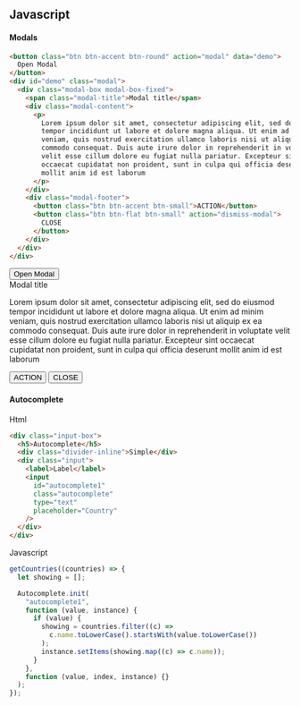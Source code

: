 ## Javascript

#### Modals

```html
<button class="btn btn-accent btn-round" action="modal" data="demo">
  Open Modal
</button>
<div id="demo" class="modal">
  <div class="modal-box modal-box-fixed">
    <span class="modal-title">Modal title</span>
    <div class="modal-content">
      <p>
        Lorem ipsum dolor sit amet, consectetur adipiscing elit, sed do eiusmod
        tempor incididunt ut labore et dolore magna aliqua. Ut enim ad minim
        veniam, quis nostrud exercitation ullamco laboris nisi ut aliquip ex ea
        commodo consequat. Duis aute irure dolor in reprehenderit in voluptate
        velit esse cillum dolore eu fugiat nulla pariatur. Excepteur sint
        occaecat cupidatat non proident, sunt in culpa qui officia deserunt
        mollit anim id est laborum
      </p>
    </div>
    <div class="modal-footer">
      <button class="btn btn-accent btn-small">ACTION</button>
      <button class="btn btn-flat btn-small" action="dismiss-modal">
        CLOSE
      </button>
    </div>
  </div>
</div>
```

<button class="btn btn-accent btn-round" action="modal" data="demo">
Open Modal
</button>
<div id="demo" class="modal">
   <div class="modal-box modal-box-fixed">
      <span class="modal-title">Modal title</span>
      <div class="modal-content">
         <p>
            Lorem ipsum dolor sit amet, consectetur adipiscing elit, sed
            do eiusmod tempor incididunt ut labore et dolore magna aliqua.
            Ut enim ad minim veniam, quis nostrud exercitation ullamco
            laboris nisi ut aliquip ex ea commodo consequat. Duis aute
            irure dolor in reprehenderit in voluptate velit esse cillum
            dolore eu fugiat nulla pariatur. Excepteur sint occaecat
            cupidatat non proident, sunt in culpa qui officia deserunt
            mollit anim id est laborum
         </p>
      </div>
      <div class="modal-footer">
         <button class="btn btn-accent btn-small">ACTION</button>
         <button class="btn btn-flat btn-small" action="dismiss-modal">
         CLOSE
         </button>
      </div>
   </div>
</div>

#### Autocomplete

Html

```html
<div class="input-box">
  <h5>Autocomplete</h5>
  <div class="divider-inline">Simple</div>
  <div class="input">
    <label>Label</label>
    <input
      id="autocomplete1"
      class="autocomplete"
      type="text"
      placeholder="Country"
    />
  </div>
</div>
```

Javascript

```js
getCountries((countries) => {
  let showing = [];

  Autocomplete.init(
    "autocomplete1",
    function (value, instance) {
      if (value) {
        showing = countries.filter((c) =>
          c.name.toLowerCase().startsWith(value.toLowerCase())
        );
        instance.setItems(showing.map((c) => c.name));
      }
    },
    function (value, index, instance) {}
  );
});
```

